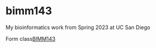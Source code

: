 # bimm143
My bioinformatics work from Spring 2023 at UC San Diego

Form class[BIMM143](https://bioboot.github.io/bimm143_S23/)